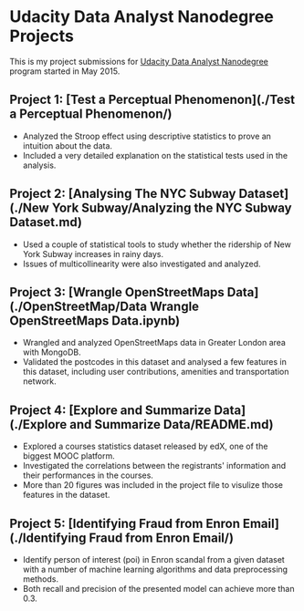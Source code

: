 # Udacity Data Analyst Nanodegree Projects

This is my project submissions for [Udacity Data Analyst Nanodegree](https://www.udacity.com/course/data-analyst-nanodegree--nd002) program started in May 2015.

## Project 1: [Test a Perceptual Phenomenon](./Test a Perceptual Phenomenon/)

- Analyzed the Stroop effect using descriptive statistics to prove an intuition about the data.
- Included a very detailed explanation on the statistical tests used in the analysis.

## Project 2: [Analysing The NYC Subway Dataset](./New York Subway/Analyzing the NYC Subway Dataset.md)

- Used a couple of statistical tools to study whether the ridership of New York Subway increases in rainy days.
- Issues of multicollinearity were also investigated and analyzed.


## Project 3: [Wrangle OpenStreetMaps Data](./OpenStreetMap/Data Wrangle OpenStreetMaps Data.ipynb)

- Wrangled and analyzed OpenStreetMaps data in Greater London area with MongoDB.
- Validated the postcodes in this dataset and analysed a few features in this dataset, including user contributions, amenities and transportation network.


## Project 4: [Explore and Summarize Data](./Explore and Summarize Data/README.md)

- Explored a courses statistics dataset released by edX, one of the biggest MOOC platform.
- Investigated the correlations between the registrants' information and their performances in the courses.
- More than 20 figures was included in the project file to visulize those features in the dataset.

## Project 5: [Identifying Fraud from Enron Email](./Identifying Fraud from Enron Email/)

- Identify person of interest (poi) in Enron scandal from a given dataset with a number of machine learning algorithms and data preprocessing methods.
- Both recall and precision of the presented model can achieve more than 0.3.

